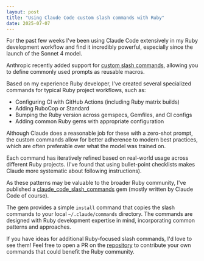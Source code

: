 ```yaml
---
layout: post
title: "Using Claude Code custom slash commands with Ruby"
date: 2025-07-07
---
```

For the past few weeks I've been using Claude Code extensively in my Ruby development workflow and find it incredibly powerful, especially since the launch of the Sonnet 4 model.

Anthropic recently added support for [custom slash commands][1], allowing you to define commonly used prompts as reusable macros.

Based on my experience Ruby developer, I've created several specialized commands for typical Ruby project workflows, such as:

* Configuring CI with GitHub Actions (including Ruby matrix builds)
* Adding RuboCop or Standard
* Bumping the Ruby version across gemspecs, Gemfiles, and CI configs
* Adding common Ruby gems with appropriate configuration

Although Claude does a reasonable job for these with a zero-shot prompt, the custom commands allow for better adherence to modern best practices, which are often preferable over what the model was trained on.

Each command has iteratively refined based on real-world usage across different Ruby projects. (I've found that using bullet-point checklists makes Claude more systematic about following instructions).

As these patterns may be valuable to the broader Ruby community, I've published a [claude_code_slash_commands][2] gem (mostly written by Claude Code of course).

The gem provides a simple `install` command that copies the slash commands to your local `~/.claude/commands` directory. The commands are designed with Ruby development expertise in mind, incorporating common patterns and approaches.

If you have ideas for additional Ruby-focused slash commands, I'd love to see them! Feel free to open a PR on the [repository][2] to contribute your own commands that could benefit the Ruby community.

[1]: https://docs.anthropic.com/en/docs/claude-code/slash-commands#custom-slash-commands
[2]: https://github.com/andyw8/claude_code_slash_commands
